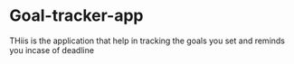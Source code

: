 # Goal-tracker-app
THiis is the application that help in tracking the goals you set and reminds you incase of deadline
